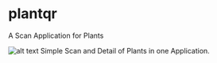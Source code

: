 # plantqr

A Scan Application for Plants

![alt text](https://github.com/[Akhileshsuvarna]/[plant_qr]/[assets]/[images]/qr.png?raw=true)
Simple Scan and Detail of Plants in one Application.
